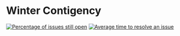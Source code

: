  # Winter Contigency

[![Percentage of issues still open](http://isitmaintained.com/badge/open/Winter-Contingency/Winter-Contingency.svg)](http://isitmaintained.com/project/Winter-Contingency/Winter-Contingency "Percentage of issues still open") [![Average time to resolve an issue](http://isitmaintained.com/badge/resolution/Winter-Contingency/Winter-Contingency.svg)](http://isitmaintained.com/project/Winter-Contingency/Winter-Contingency "Average time to resolve an issue")
 
